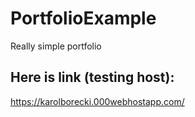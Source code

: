 # PortfolioExample
Really simple portfolio

## Here is link (testing host):
https://karolborecki.000webhostapp.com/
